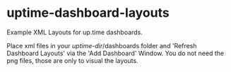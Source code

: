 uptime-dashboard-layouts
========================

Example XML Layouts for up.time dashboards.

Place xml files in your _uptime-dir_/dashboards folder and 'Refresh Dashboard Layouts' via the 'Add Dashboard' Window.
You do not need the png files, those are only to visual the layouts.




  
